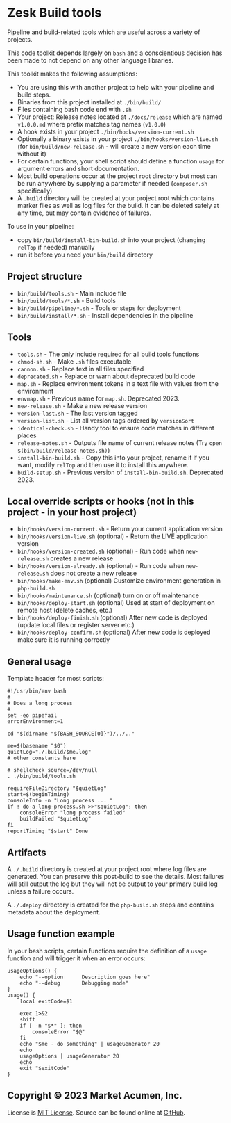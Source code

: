 # Zesk Build tools

Pipeline and build-related tools which are useful across a variety of projects.

This code toolkit depends largely on `bash` and a conscientious decision has been made to not depend on any other language libraries.

This toolkit makes the following assumptions:

- You are using this with another project to help with your pipeline and build steps.
- Binaries from this project installed at `./bin/build/`
- Files containing bash code end with `.sh`
- Your project: Release notes located at `./docs/release` which are named `v1.0.0.md` where prefix matches tag names (`v1.0.0`)
- A hook exists in your project `./bin/hooks/version-current.sh`
- Optionally a binary exists in your project `./bin/hooks/version-live.sh` (for `bin/build/new-release.sh` - will create a new version each time without it)
- For certain functions, your shell script should define a function `usage` for argument errors and short documentation.
- Most build operations occur at the project root directory but most can be run anywhere by supplying a parameter if needed (`composer.sh` specifically)
- A `.build` directory will be created at your project root which contains marker files as well as log files for the build. It can be deleted safely at any time, but may contain evidence of failures.

To use in your pipeline:

- copy `bin/build/install-bin-build.sh` into your project (changing `relTop` if needed) manually
- run it before you need your `bin/build` directory

## Project structure

- `bin/build/tools.sh` - Main include file
- `bin/build/tools/*.sh` - Build tools
- `bin/build/pipeline/*.sh` - Tools or steps for deployment
- `bin/build/install/*.sh` - Install dependencies in the pipeline

## Tools

- `tools.sh` - The only include required for all build tools functions
- `chmod-sh.sh` - Make `.sh` files executable
- `cannon.sh` - Replace text in all files specified
- `deprecated.sh` - Replace or warn about deprecated build code
- `map.sh` - Replace environment tokens in a text file with values from the environment
- `envmap.sh` - Previous name for `map.sh`. Deprecated 2023.
- `new-release.sh` - Make a new release version
- `version-last.sh` - The last version tagged
- `version-list.sh` - List all version tags ordered by `versionSort`
- `identical-check.sh` - Handy tool to ensure code matches in different places
- `release-notes.sh` - Outputs file name of current release notes (Try `open $(bin/build/release-notes.sh)`)
- `install-bin-build.sh` - Copy this into your project, rename it if you want, modify `relTop` and then use it to install this anywhere.
- `build-setup.sh` - Previous version of `install-bin-build.sh`. Deprecated 2023.

## Local override scripts or hooks (not in this project - in your host project)

- `bin/hooks/version-current.sh` - Return your current application version
- `bin/hooks/version-live.sh` (optional)  - Return the LIVE application version
- `bin/hooks/version-created.sh` (optional) - Run code when `new-release.sh` creates a new release
- `bin/hooks/version-already.sh` (optional) - Run code when `new-release.sh` does not create a new release
- `bin/hooks/make-env.sh` (optional) Customize environment generation in `php-build.sh`
- `bin/hooks/maintenance.sh` (optional) turn on or off maintenance
- `bin/hooks/deploy-start.sh` (optional) Used at start of deployment on remote host (delete caches, etc.)
- `bin/hooks/deploy-finish.sh` (optional) After new code is deployed (update local files or register server etc.)
- `bin/hooks/deploy-confirm.sh` (optional) After new code is deployed make sure it is running correctly

## General usage

Template header for most scripts:

    #!/usr/bin/env bash
    #
    # Does a long process
    #
    set -eo pipefail
    errorEnvironment=1

    cd "$(dirname "${BASH_SOURCE[0]}")/../.."

    me=$(basename "$0")
    quietLog="./.build/$me.log"
    # other constants here

    # shellcheck source=/dev/null
    . ./bin/build/tools.sh

    requireFileDirectory "$quietLog"
    start=$(beginTiming)
    consoleInfo -n "Long process ... "
    if ! do-a-long-process.sh >>"$quietLog"; then
        consoleError "long process failed"
        buildFailed "$quietLog"
    fi
    reportTiming "$start" Done


## Artifacts

A `./.build` directory is created at your project root where log files are generated. You can preserve this post-build to see the details. Most failures will still output the log but they will not be output to your primary build log unless a failure occurs.

A `./.deploy` directory is created for the `php-build.sh` steps and contains metadata about the deployment.

## Usage function example

In your bash scripts, certain functions require the definition of a `usage` function and will trigger it when an
error occurs:

    usageOptions() {
        echo "--option      Description goes here"
        echo "--debug       Debugging mode"
    }
    usage() {
        local exitCode=$1

        exec 1>&2
        shift
        if [ -n "$*" ]; then
            consoleError "$@"
        fi
        echo "$me - do something" | usageGenerator 20
        echo
        usageOptions | usageGenerator 20
        echo
        exit "$exitCode"
    }


## Copyright &copy; 2023 Market Acumen, Inc.

License is [MIT License](LICENSE.md). Source can be found online at [GitHub](https://github.com/zesk/build).

